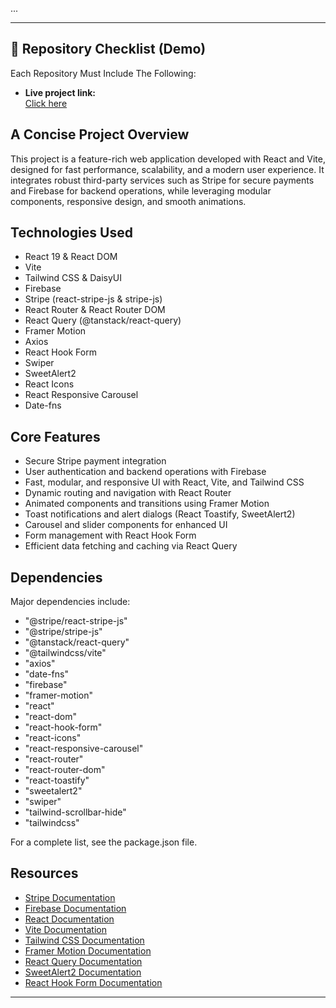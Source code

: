...

---

## 📝 Repository Checklist (Demo)

Each Repository Must Include The Following:

- **Live project link:**  
<a href="https://career-code-452b5.web.app">Click here</a>

## A Concise Project Overview

This project is a feature-rich web application developed with React and Vite, designed for fast performance, scalability, and a modern user experience. It integrates robust third-party services such as Stripe for secure payments and Firebase for backend operations, while leveraging modular components, responsive design, and smooth animations.

## Technologies Used

- React 19 & React DOM
- Vite
- Tailwind CSS & DaisyUI
- Firebase
- Stripe (react-stripe-js & stripe-js)
- React Router & React Router DOM
- React Query (@tanstack/react-query)
- Framer Motion
- Axios
- React Hook Form
- Swiper
- SweetAlert2
- React Icons
- React Responsive Carousel
- Date-fns

## Core Features

- Secure Stripe payment integration
- User authentication and backend operations with Firebase
- Fast, modular, and responsive UI with React, Vite, and Tailwind CSS
- Dynamic routing and navigation with React Router
- Animated components and transitions using Framer Motion
- Toast notifications and alert dialogs (React Toastify, SweetAlert2)
- Carousel and slider components for enhanced UI
- Form management with React Hook Form
- Efficient data fetching and caching via React Query

## Dependencies

Major dependencies include:
- "@stripe/react-stripe-js"
- "@stripe/stripe-js"
- "@tanstack/react-query"
- "@tailwindcss/vite"
- "axios"
- "date-fns"
- "firebase"
- "framer-motion"
- "react"
- "react-dom"
- "react-hook-form"
- "react-icons"
- "react-responsive-carousel"
- "react-router"
- "react-router-dom"
- "react-toastify"
- "sweetalert2"
- "swiper"
- "tailwind-scrollbar-hide"
- "tailwindcss"

For a complete list, see the package.json file.

## Resources

- [Stripe Documentation](https://stripe.com/docs)
- [Firebase Documentation](https://firebase.google.com/docs)
- [React Documentation](https://react.dev/)
- [Vite Documentation](https://vitejs.dev/)
- [Tailwind CSS Documentation](https://tailwindcss.com/)
- [Framer Motion Documentation](https://www.framer.com/motion/)
- [React Query Documentation](https://tanstack.com/query/latest)
- [SweetAlert2 Documentation](https://sweetalert2.github.io/)
- [React Hook Form Documentation](https://react-hook-form.com/)


---
